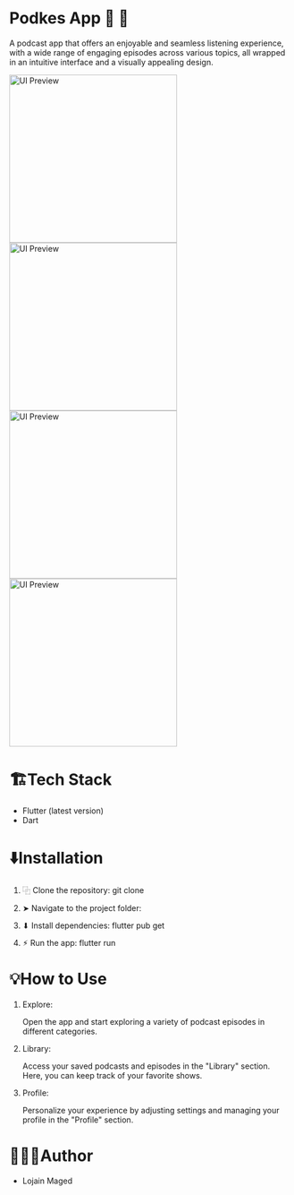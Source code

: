# Podkes App 🎸 🎵

A podcast app that offers an enjoyable and seamless listening experience, with a wide range of engaging episodes across various topics, all wrapped in an intuitive interface and a visually appealing design.

<img src="Screenshot_1746513463.png" alt="UI Preview" width="300"/>
<img src="Screenshot_1746513466.png" alt="UI Preview" width="300"/>
<img src="Screenshot_1746513471.png" alt="UI Preview" width="300"/>
<img src="Screenshot_1746513475.png" alt="UI Preview" width="300"/>



#  🏗️Tech Stack
- Flutter (latest version)
- Dart


# ⬇️Installation
1. ⿻ Clone the repository:
git clone 

2. ➤ Navigate to the project folder:

3. ⬇ Install dependencies:
flutter pub get

4. ⚡︎ Run the app:
flutter run


# 💡How to Use
1. Explore:

   Open the app and start exploring a variety of podcast episodes in different categories.

2. Library:

   Access your saved podcasts and episodes in the "Library" section. Here, you can keep track of your favorite shows.
   
3. Profile:

   Personalize your experience by adjusting settings and managing your profile in the "Profile" section.



#  👨🏻‍🎨Author
- Lojain Maged